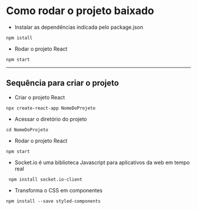 # Como rodar o projeto baixado
- Instalar as dependências indicada pelo package.json
```
npm istall
```

- Rodar o projeto React
```
npm start
```
--- 

## Sequência para criar o projeto
- Criar o projeto React 
```
npx create-react-app NomeDoProjeto
```

- Acessar o diretório do projeto
```
cd NomeDoProjeto
```
- Rodar o projeto React
```
npm start
```
- Socket.io é uma biblioteca Javascript para aplicativos da web em tempo real
```
 npm install socket.io-client
 ```
 - Transforma o CSS em componentes
 ```
 npm install --save styled-components
 ```
